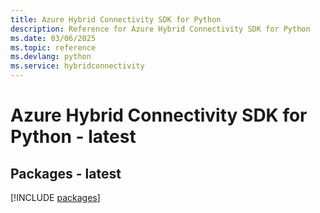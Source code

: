 ```yaml
---
title: Azure Hybrid Connectivity SDK for Python
description: Reference for Azure Hybrid Connectivity SDK for Python
ms.date: 03/06/2025
ms.topic: reference
ms.devlang: python
ms.service: hybridconnectivity
---
```

# Azure Hybrid Connectivity SDK for Python - latest
## Packages - latest
[!INCLUDE [packages](hybrid-connectivity-index.md)]